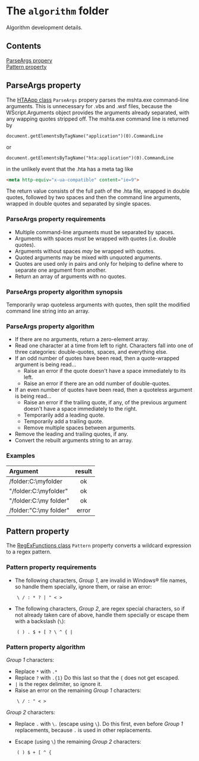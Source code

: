 # The `algorithm` folder

Algorithm development details.

## Contents

[ParseArgs propery]  
[Pattern property]  

## ParseArgs property

The [HTAApp class] `ParseArgs` propery parses the mshta.exe command-line arguments. This is unnecessary for .vbs and .wsf files, because the WScript.Arguments object provides the arguments already separated, with any wapping quotes stripped off. The mshta.exe command line is returned by

``` vbs
document.getElementsByTagName("application")(0).CommandLine
```

or

``` vbs
document.getElementsByTagName("hta:application")(0).CommandLine
```

in the unlikely event that the .hta has a meta tag like

``` html
<meta http-equiv="x-ua-compatible" content="ie=9">
```

The return value consists of the full path of the .hta file, wrapped in double quotes, followed by two spaces and then the command line arguments, wrapped in double quotes and separated by single spaces.

[HTAApp class]: ../../class/HTAApp.vbs

### ParseArgs property requirements

- Multiple command-line arguments must be separated by spaces.
- Arguments with spaces *must* be wrapped with quotes (i.e. double quotes).
- Arguments without spaces *may* be wrapped with quotes.
- Quoted arguments may be mixed with unquoted arguments.
- Quotes are used only in pairs and only for helping to define where to separate one argument from another.
- Return an array of arguments with no quotes.

### ParseArgs property algorithm synopsis

Temporarily wrap quoteless arguments with quotes, then split the modified command line string into an array.

### ParseArgs property algorithm

- If there are no arguments, return a zero-element array.
- Read one character at a time from left to right. Characters fall into one of three categories: double-quotes, spaces, and everything else.
- If an odd number of quotes have been read, then a quote-wrapped argument is being read...
  - Raise an error if the quote doesn't have a space immediately to its left.
  - Raise an error if there are an odd number of double-quotes.
- If an even number of quotes have been read, then a quoteless argument is being read...
  - Raise an error if the trailing quote, if any, of the previous argument doesn't have a space immediately to the right.
  - Temporarily add a leading quote.
  - Temporarily add a trailing quote.
  - Remove multiple spaces between arguments.
- Remove the leading and trailing quotes, if any.
- Convert the rebuilt arguments string to an array.

### Examples

| Argument               |   result  |
| :--------------------- | :-------: |
| /folder:C:\myfolder    |    ok     |
| "/folder:C:\myfolder"  |    ok     |
| "/folder:C:\my folder" |    ok     |
| /folder:"C:\my folder" |   error   |

## Pattern property

The [RegExFunctions class] `Pattern` property converts a wildcard expression to a regex pattern.

[RegExFunctions class]: ../../class/RegExFunctions.vbs

### Pattern property requirements

- The following characters, *Group 1*, are invalid in Windows&reg; file names, so handle them specially, ignore them, or raise an error:

``` chars
    \ / : * ? | " < >
```

- The following characters, *Group 2*, are regex special characters, so if not already taken care of above, handle them specially or escape them with a backslash (`\`):

``` chars
    ( ) . $ + [ ? \ ^ { |
```

### Pattern property algorithm

*Group 1* characters:

- Replace `*` with `.*`
- Replace `?` with `.{1}` Do this last so that the `{` does not get escaped.
- `|` is the regex delimiter, so ignore it.
- Raise an error on the remaining *Group 1* characters:

``` chars
    \ / : " < >
```  

*Group 2* characters:

- Replace `.` with `\.` (escape using `\`). Do this first, even before *Group 1* replacements, because `.` is used in other replacements.  

- Escape (using `\`) the remaining *Group 2* characters:

``` chars
    ( ) $ + [ ^ {
```

[ParseArgs propery]: #parseargs-property
[Pattern property]: #pattern-property
